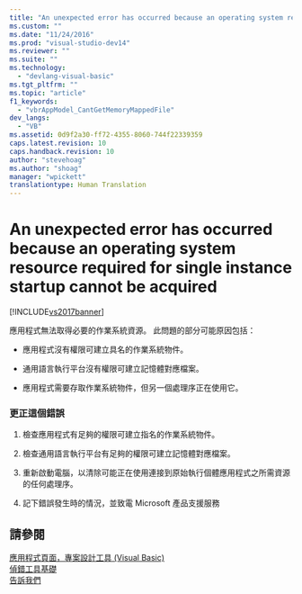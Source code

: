 ```yaml
---
title: "An unexpected error has occurred because an operating system resource required for single instance startup cannot be acquired | Microsoft Docs"
ms.custom: ""
ms.date: "11/24/2016"
ms.prod: "visual-studio-dev14"
ms.reviewer: ""
ms.suite: ""
ms.technology: 
  - "devlang-visual-basic"
ms.tgt_pltfrm: ""
ms.topic: "article"
f1_keywords: 
  - "vbrAppModel_CantGetMemoryMappedFile"
dev_langs: 
  - "VB"
ms.assetid: 0d9f2a30-ff72-4355-8060-744f22339359
caps.latest.revision: 10
caps.handback.revision: 10
author: "stevehoag"
ms.author: "shoag"
manager: "wpickett"
translationtype: Human Translation
---
```

# An unexpected error has occurred because an operating system resource required for single instance startup cannot be acquired
[!INCLUDE[vs2017banner](../../../csharp/includes/vs2017banner.md)]

應用程式無法取得必要的作業系統資源。  此問題的部分可能原因包括：  
  
-   應用程式沒有權限可建立具名的作業系統物件。  
  
-   通用語言執行平台沒有權限可建立記憶體對應檔案。  
  
-   應用程式需要存取作業系統物件，但另一個處理序正在使用它。  
  
### 更正這個錯誤  
  
1.  檢查應用程式有足夠的權限可建立指名的作業系統物件。  
  
2.  檢查通用語言執行平台有足夠的權限可建立記憶體對應檔案。  
  
3.  重新啟動電腦，以清除可能正在使用連接到原始執行個體應用程式之所需資源的任何處理序。  
  
4.  記下錯誤發生時的情況，並致電 Microsoft 產品支援服務  
  
## 請參閱  
 [應用程式頁面，專案設計工具 \(Visual Basic\)](/visual-studio/ide/reference/application-page-project-designer-visual-basic)   
 [偵錯工具基礎](/visual-studio/debugger/debugger-basics)   
 [告訴我們](/visual-studio/ide/talk-to-us)